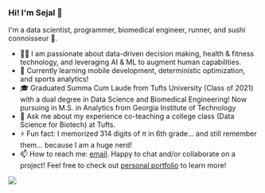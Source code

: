 ### Hi! I'm Sejal 👋

<!--
**sejaldua/sejaldua** is a ✨ _special_ ✨ repository because its `README.md` (this file) appears on your GitHub profile.

Here are some ideas to get you started:

- 🔭 I’m currently working on ...
- 🌱 I’m currently learning ...
- 👯 I’m looking to collaborate on ...
- 🤔 I’m looking for help with ...
- 💬 Ask me about ...
- 📫 How to reach me: ...
- 😄 Pronouns: ...
- ⚡ Fun fact: ...
-->

I'm a data scientist, programmer, biomedical engineer, runner, and sushi connoisseur 🍣.

- 👩‍💻 I am passionate about data-driven decision making, health & fitness technology, and leveraging AI & ML to augment human capabilities.
- 🌱 Currently learning mobile development, deterministic optimization, and sports analytics!
- 🎓 Graduated Summa Cum Laude from Tufts University (Class of 2021) with a dual degree in Data Science and Biomedical Engineering! Now pursuing in M.S. in Analytics from Georgia Institute of Technology
- 💬 Ask me about my experience co-teaching a college class (Data Science for Biotech) at Tufts.
- ⚡ Fun fact: I memorized 314 digits of $\pi$ in 6th grade... and still remember them... because I am a huge nerd!
- 📫 How to reach me: [email](mailto:sejaldua@gmail.com). Happy to chat and/or collaborate on a project! Feel free to check out [personal portfolio](https://sejaldua.com) to learn more!

![](https://komarev.com/ghpvc/?username=sejaldua&color=A4CEE5)
